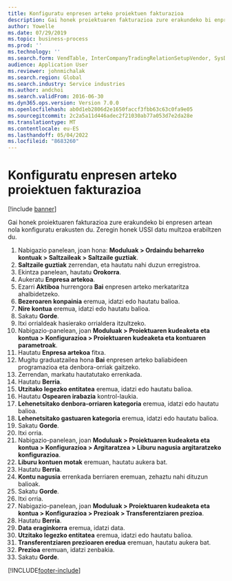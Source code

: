 ```yaml
---
title: Konfiguratu enpresen arteko proiektuen fakturazioa
description: Gai honek proiektuaren fakturazioa zure erakundeko bi enpresen artean nola konfiguratu erakusten du.
author: Yowelle
ms.date: 07/29/2019
ms.topic: business-process
ms.prod: ''
ms.technology: ''
ms.search.form: VendTable, InterCompanyTradingRelationSetupVendor, SysDataAreaSelectLookup, ProjParameters, ProjPosting, ProjTransferPrice
audience: Application User
ms.reviewer: johnmichalak
ms.search.region: Global
ms.search.industry: Service industries
ms.author: andchoi
ms.search.validFrom: 2016-06-30
ms.dyn365.ops.version: Version 7.0.0
ms.openlocfilehash: ab0d1eb2806d2e1650faccf3fbb63c63c0fa9e05
ms.sourcegitcommit: 2c2a5a11d446adec2f21030ab77a053d7e2da28e
ms.translationtype: MT
ms.contentlocale: eu-ES
ms.lasthandoff: 05/04/2022
ms.locfileid: "8683260"
---
```

# <a name="configure-intercompany-project-invoicing"></a>Konfiguratu enpresen arteko proiektuen fakturazioa

[!include [banner](../../includes/banner.md)]

Gai honek proiektuaren fakturazioa zure erakundeko bi enpresen artean nola konfiguratu erakusten du. Zeregin honek USSI datu multzoa erabiltzen du.

1. Nabigazio panelean, joan hona: **Moduluak > Ordaindu beharreko kontuak > Saltzaileak > Saltzaile guztiak**.
2. **Saltzaile guztiak** zerrendan, eta hautatu nahi duzun erregistroa.
3. Ekintza panelean, hautatu **Orokorra**.
4. Aukeratu **Enpresa artekoa**.
5. Ezarri **Aktiboa** hurrengora **Bai** enpresen arteko merkataritza ahalbidetzeko.
6. **Bezeroaren konpainia** eremua, idatzi edo hautatu balioa.
7. **Nire kontua** eremua, idatzi edo hautatu balioa.
8. Sakatu **Gorde**.
9. Itxi orrialdeak hasierako orrialdera itzultzeko.
10. Nabigazio-panelean, joan **Moduluak > Proiektuaren kudeaketa eta kontua > Konfigurazioa > Proiektuaren kudeaketa eta kontuaren parametroak**.
11. Hautatu **Enpresa artekoa** fitxa.
12. Mugitu graduatzailea hona **Bai** enpresen arteko baliabideen programazioa eta denbora-orriak gaitzeko.
13. Zerrendan, markatu hautatutako errenkada.
14. Hautatu **Berria**.
15. **Utzitako legezko entitatea** eremua, idatzi edo hautatu balioa.
16. Hautatu **Ospearen irabazia** kontrol-laukia.
17. **Lehenetsitako denbora-orriaren kategoria** eremua, idatzi edo hautatu balioa.
18. **Lehenetsitako gastuaren kategoria** eremua, idatzi edo hautatu balioa.
19. Sakatu **Gorde**.
20. Itxi orria.
21. Nabigazio-panelean, joan **Moduluak > Proiektuaren kudeaketa eta kontua > Konfigurazioa > Argitaratzea > Liburu nagusia argitaratzeko konfigurazioa**.
22. **Liburu kontuen motak** eremuan, hautatu aukera bat.
23. Hautatu **Berria**.
24. **Kontu nagusia** errenkada berriaren eremuan, zehaztu nahi dituzun balioak.
25. Sakatu **Gorde**.
26. Itxi orria.
27. Nabigazio-panelean, joan **Moduluak > Proiektuaren kudeaketa eta kontua > Konfigurazioa > Prezioak > Transferentziaren prezioa**.
28. Hautatu **Berria**.
29. **Data eraginkorra** eremua, idatzi data.
30. **Utzitako legezko entitatea** eremua, idatzi edo hautatu balioa.
31. **Transferentziaren prezioaren eredua** eremuan, hautatu aukera bat.
32. **Prezioa** eremuan, idatzi zenbakia.
33. Sakatu **Gorde**.



[!INCLUDE[footer-include](../../includes/footer-banner.md)]